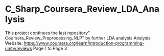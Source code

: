 # C_Sharp_Coursera_Review_LDA_Analysis
This project continues the last repository" Coursera_Review_Preprocessing_NLP" by further LDA analysis
Analysis Website: https://www.coursera.org/learn/introduction-programming-unity/reviews
Page 1 to Page 3
